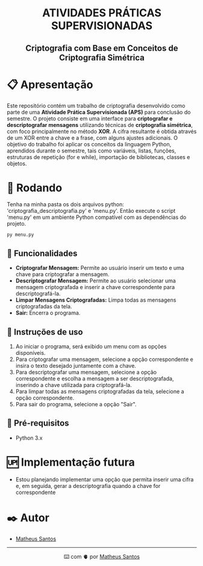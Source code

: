 <h1 align=center>ATIVIDADES PRÁTICAS SUPERVISIONADAS </h1>

<h2 align=center>Criptografia com Base em Conceitos de Criptografia Simétrica</h2>

# 📋 Apresentação
Este repositório contém um trabalho de criptografia desenvolvido como parte de uma **Atividade Prática Supervisionada (APS)** para conclusão do semestre. O projeto consiste em uma interface para **criptografar e descriptografar mensagens** utilizando técnicas de **criptografia simétrica**, com foco principalmente no método **XOR**. A cifra resultante é obtida através de um XOR entre a chave e a frase, com alguns ajustes adicionais. 
O objetivo do trabalho foi aplicar os conceitos da linguagem Python, aprendidos durante o semestre, tais como variáveis, listas, funções, estruturas de repetição (for e while), importação de bibliotecas, classes e objetos.

# 🚀 Rodando
Tenha na minha pasta os dois arquivos python: 'criptografia_descriptografia.py' e 'menu.py'. Então execute o script 'menu.py' em um ambiente Python compatível com as dependências do projeto.
```#!python
py menu.py
```

## 🤖 Funcionalidades

* **Criptografar Mensagem:** Permite ao usuário inserir um texto e uma chave para criptografar a mensagem.
* **Descriptografar Mensagem:** Permite ao usuário selecionar uma mensagem criptografada e inserir a chave correspondente para descriptografá-la.
* **Limpar Mensagens Criptografadas:** Limpa todas as mensagens criptografadas da tela.
* **Sair:** Encerra o programa.
## 💁  Instruções de uso
<ol>
  <li>Ao iniciar o programa, será exibido um menu com as opções disponíveis.</li>
  <li>Para criptografar uma mensagem, selecione a opção correspondente e insira o texto desejado juntamente com a chave.</li>
  <li>Para descriptografar uma mensagem, selecione a opção correspondente e escolha a mensagem a ser descriptografada, inserindo a chave utilizada para criptografá-la.</li>
  <li>Para limpar todas as mensagens criptografadas da tela, selecione a opção correspondente.</li>
  <li>Para sair do programa, selecione a opção "Sair".</li>
</ol>

## 📝 Pré-requisitos
* Python 3.x

# 🆙 Implementação futura
* Estou planejando implementar uma opção que permita inserir uma cifra e, em seguida, gerar a descriptografia quando a chave for correspondente
# ✒️ Autor
* <p><a href="https://github.com/Mathbull">Matheus Santos </a></p>

---
<p align=center>⌨️ com 🫀 por <a href="https://github.com/Mathbull">Matheus Santos </a></p>

